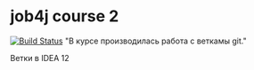 # job4j  course 2
[![Build Status](https://travis-ci.org/rishat2002/job4j.svg?branch=master)](https://travis-ci.org/rishat2002/job4j)
"В курсе производилась работа с веткамы git."

Ветки в IDEA 12